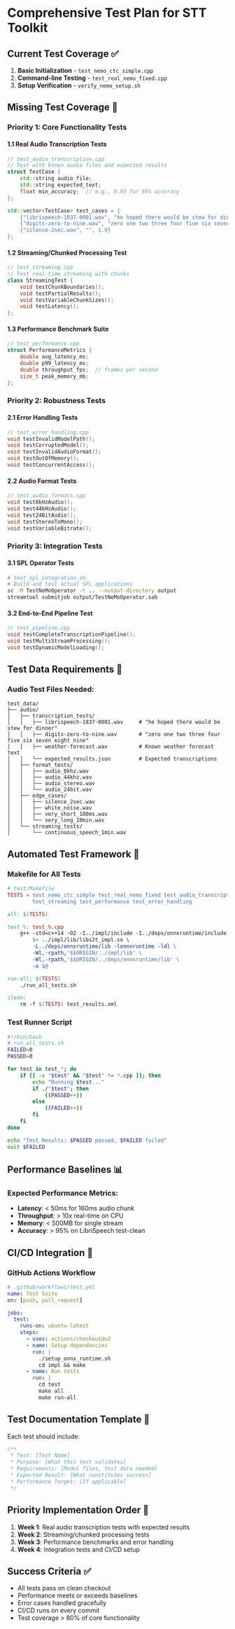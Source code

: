 # Comprehensive Test Plan for STT Toolkit

## Current Test Coverage ✅

1. **Basic Initialization** - `test_nemo_ctc_simple.cpp`
2. **Command-line Testing** - `test_real_nemo_fixed.cpp`
3. **Setup Verification** - `verify_nemo_setup.sh`

## Missing Test Coverage 🚧

### Priority 1: Core Functionality Tests

#### 1.1 Real Audio Transcription Tests
```cpp
// test_audio_transcription.cpp
// Test with known audio files and expected results
struct TestCase {
    std::string audio_file;
    std::string expected_text;
    float min_accuracy;  // e.g., 0.95 for 95% accuracy
};

std::vector<TestCase> test_cases = {
    {"librispeech-1837-0001.wav", "he hoped there would be stew for dinner", 0.95},
    {"digits-zero-to-nine.wav", "zero one two three four five six seven eight nine", 0.98},
    {"silence-2sec.wav", "", 1.0}
};
```

#### 1.2 Streaming/Chunked Processing Test
```cpp
// test_streaming.cpp
// Test real-time streaming with chunks
class StreamingTest {
    void testChunkBoundaries();
    void testPartialResults();
    void testVariableChunkSizes();
    void testLatency();
};
```

#### 1.3 Performance Benchmark Suite
```cpp
// test_performance.cpp
struct PerformanceMetrics {
    double avg_latency_ms;
    double p99_latency_ms;
    double throughput_fps;  // frames per second
    size_t peak_memory_mb;
};
```

### Priority 2: Robustness Tests

#### 2.1 Error Handling Tests
```cpp
// test_error_handling.cpp
void testInvalidModelPath();
void testCorruptedModel();
void testInvalidAudioFormat();
void testOutOfMemory();
void testConcurrentAccess();
```

#### 2.2 Audio Format Tests
```cpp
// test_audio_formats.cpp
void test8kHzAudio();
void test44kHzAudio();
void test24BitAudio();
void testStereoToMono();
void testVariableBitrate();
```

### Priority 3: Integration Tests

#### 3.1 SPL Operator Tests
```bash
# test_spl_integration.sh
# Build and test actual SPL applications
sc -M TestNeMoOperator -t .. --output-directory output
streamtool submitjob output/TestNeMoOperator.sab
```

#### 3.2 End-to-End Pipeline Test
```cpp
// test_pipeline.cpp
void testCompleteTranscriptionPipeline();
void testMultiStreamProcessing();
void testDynamicModelLoading();
```

## Test Data Requirements 📁

### Audio Test Files Needed:
```
test_data/
├── audio/
│   ├── transcription_tests/
│   │   ├── librispeech-1837-0001.wav     # "he hoped there would be stew for dinner"
│   │   ├── digits-zero-to-nine.wav       # "zero one two three four five six seven eight nine"
│   │   ├── weather-forecast.wav          # Known weather forecast text
│   │   └── expected_results.json         # Expected transcriptions
│   ├── format_tests/
│   │   ├── audio_8khz.wav
│   │   ├── audio_44khz.wav
│   │   ├── audio_stereo.wav
│   │   └── audio_24bit.wav
│   ├── edge_cases/
│   │   ├── silence_2sec.wav
│   │   ├── white_noise.wav
│   │   ├── very_short_100ms.wav
│   │   └── very_long_10min.wav
│   └── streaming_tests/
│       └── continuous_speech_1min.wav
```

## Automated Test Framework 🤖

### Makefile for All Tests
```makefile
# test/Makefile
TESTS = test_nemo_ctc_simple test_real_nemo_fixed test_audio_transcription \
        test_streaming test_performance test_error_handling

all: $(TESTS)

test_%: test_%.cpp
	g++ -std=c++14 -O2 -I../impl/include -I../deps/onnxruntime/include \
	    $< ../impl/lib/libs2t_impl.so \
	    -L../deps/onnxruntime/lib -lonnxruntime -ldl \
	    -Wl,-rpath,'$$ORIGIN/../impl/lib' \
	    -Wl,-rpath,'$$ORIGIN/../deps/onnxruntime/lib' \
	    -o $@

run-all: $(TESTS)
	./run_all_tests.sh

clean:
	rm -f $(TESTS) test_results.xml
```

### Test Runner Script
```bash
#!/bin/bash
# run_all_tests.sh
FAILED=0
PASSED=0

for test in test_*; do
    if [[ -x "$test" && "$test" != *.cpp ]]; then
        echo "Running $test..."
        if ./"$test"; then
            ((PASSED++))
        else
            ((FAILED++))
        fi
    fi
done

echo "Test Results: $PASSED passed, $FAILED failed"
exit $FAILED
```

## Performance Baselines 📊

### Expected Performance Metrics:
- **Latency**: < 50ms for 160ms audio chunk
- **Throughput**: > 10x real-time on CPU
- **Memory**: < 500MB for single stream
- **Accuracy**: > 95% on LibriSpeech test-clean

## CI/CD Integration 🔄

### GitHub Actions Workflow
```yaml
# .github/workflows/test.yml
name: Test Suite
on: [push, pull_request]

jobs:
  test:
    runs-on: ubuntu-latest
    steps:
      - uses: actions/checkout@v2
      - name: Setup dependencies
        run: |
          ./setup_onnx_runtime.sh
          cd impl && make
      - name: Run tests
        run: |
          cd test
          make all
          make run-all
```

## Test Documentation Template 📝

Each test should include:
```cpp
/**
 * Test: [Test Name]
 * Purpose: [What this test validates]
 * Requirements: [Model files, test data needed]
 * Expected Result: [What constitutes success]
 * Performance Target: [If applicable]
 */
```

## Priority Implementation Order 🎯

1. **Week 1**: Real audio transcription tests with expected results
2. **Week 2**: Streaming/chunked processing tests
3. **Week 3**: Performance benchmarks and error handling
4. **Week 4**: Integration tests and CI/CD setup

## Success Criteria ✅

- All tests pass on clean checkout
- Performance meets or exceeds baselines
- Error cases handled gracefully
- CI/CD runs on every commit
- Test coverage > 80% of core functionality